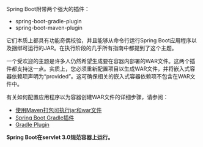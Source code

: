 Spring Boot附带两个强大的插件：

- spring-boot-gradle-plugin
- spring-boot-maven-plugin

它们本质上都具有功能奇偶校验，并且能够从命令行运行Spring Boot应用程序以及捆绑可运行的JAR。在执行阶段的几乎所有指南中都提到了这个主题。

一个受欢迎的主题是许多人仍然希望生成要在容器内部署的WAR文件。这两个插件都支持这一点。实质上，您必须重新配置项目以生成WAR文件，并将嵌入式容器依赖项声明为“provided”。这可确保相关的嵌入式容器依赖项不包含在WAR文件中。

有关如何配置应用程序以为容器创建WAR文件的详细步骤，请参阅：

- [使用Maven打包可执行jar和war文件](https://docs.spring.io/spring-boot/docs/current/reference/htmlsingle/#build-tool-plugins-maven-packaging)
- [Spring Boot Gradle插件](https://docs.spring.io/spring-boot/docs/current/reference/htmlsingle/#build-tool-plugins-gradle-plugin)
- [Gradle Plugin](https://docs.spring.io/spring-boot/docs/current/gradle-plugin/reference/html/#packaging-executable-wars)

**Spring Boot在servlet 3.0规范容器上运行。**